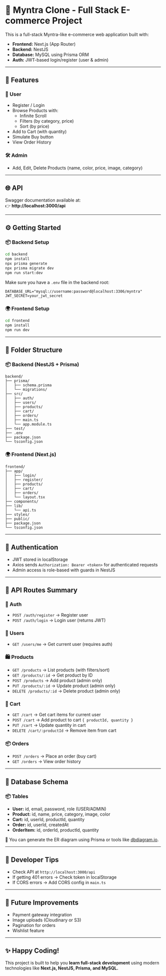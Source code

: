 # 🛒 Myntra Clone - Full Stack E-commerce Project

This is a full-stack Myntra-like e-commerce web application built with:

- **Frontend:** Next.js (App Router)
- **Backend:** NestJS
- **Database:** MySQL using Prisma ORM
- **Auth:** JWT-based login/register (user & admin)

---

## 🔧 Features

### 👤 User
- Register / Login
- Browse Products with:
  - Infinite Scroll
  - Filters (by category, price)
  - Sort (by price)
- Add to Cart (with quantity)
- Simulate Buy button
- View Order History

### 🛠️ Admin
- Add, Edit, Delete Products (name, color, price, image, category)

---

## 🌐 API

Swagger documentation available at:  
👉 **http://localhost:3000/api**

---

## ⚙️ Getting Started

### 📦 Backend Setup
```bash
cd backend
npm install
npx prisma generate
npx prisma migrate dev
npm run start:dev
```
Make sure you have a `.env` file in the backend root:
```env
DATABASE_URL="mysql://username:password@localhost:3306/myntra"
JWT_SECRET=your_jwt_secret
```

### 🌍 Frontend Setup
```bash
cd frontend
npm install
npm run dev
```

---

## 📁 Folder Structure

### 📦 Backend (NestJS + Prisma)
```
backend/
├── prisma/
│   ├── schema.prisma
│   └── migrations/
├── src/
│   ├── auth/
│   ├── users/
│   ├── products/
│   ├── cart/
│   ├── orders/
│   ├── main.ts
│   └── app.module.ts
├── test/
├── .env
├── package.json
└── tsconfig.json
```

### 🌍 Frontend (Next.js)
```
frontend/
├── app/
│   ├── login/
│   ├── register/
│   ├── products/
│   ├── cart/
│   ├── orders/
│   └── layout.tsx
├── components/
├── lib/
│   └── api.ts
├── styles/
├── public/
├── package.json
└── tsconfig.json
```

---

## 🔐 Authentication
- JWT stored in localStorage
- Axios sends `Authorization: Bearer <token>` for authenticated requests
- Admin access is role-based with guards in NestJS

---

## 🧭 API Routes Summary

### 🧑 Auth
- `POST /auth/register` → Register user
- `POST /auth/login` → Login user (returns JWT)

### 👤 Users
- `GET /users/me` → Get current user (requires auth)

### 🛍️ Products
- `GET /products` → List products (with filters/sort)
- `GET /products/:id` → Get product by ID
- `POST /products` → Add product (admin only)
- `PUT /products/:id` → Update product (admin only)
- `DELETE /products/:id` → Delete product (admin only)

### 🛒 Cart
- `GET /cart` → Get cart items for current user
- `POST /cart` → Add product to cart `{ productId, quantity }`
- `PUT /cart` → Update quantity in cart
- `DELETE /cart/:productId` → Remove item from cart

### 📦 Orders
- `POST /orders` → Place an order (buy cart)
- `GET /orders` → View order history

---

## 🧩 Database Schema

### 📦 Tables
- **User:** id, email, password, role (USER/ADMIN)
- **Product:** id, name, price, category, image, color
- **Cart:** id, userId, productId, quantity
- **Order:** id, userId, createdAt
- **OrderItem:** id, orderId, productId, quantity

📌 You can generate the ER diagram using Prisma or tools like [dbdiagram.io](https://dbdiagram.io).

---

## 🚀 Developer Tips
- Check API at `http://localhost:3000/api`
- If getting 401 errors → Check token in localStorage
- If CORS errors → Add CORS config in `main.ts`

---

## 📌 Future Improvements
- Payment gateway integration
- Image uploads (Cloudinary or S3)
- Pagination for orders
- Wishlist feature

---

## ✨ Happy Coding!

This project is built to help you **learn full-stack development** using modern technologies like **Next.js, NestJS, Prisma, and MySQL.**
